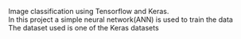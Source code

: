 Image classification using Tensorflow and Keras.
<br>
In this project a simple neural network(ANN) is used to train the data
<br>
The dataset used is one of the Keras datasets
